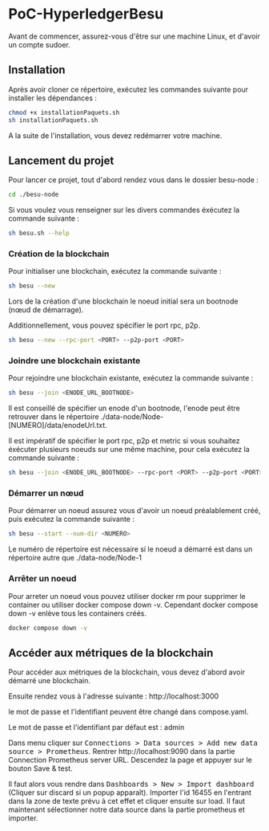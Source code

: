 # PoC-HyperledgerBesu

Avant de commencer, assurez-vous d'être sur une machine Linux,
et d'avoir un compte sudoer.

## Installation

Après avoir cloner ce répertoire, exécutez les commandes suivante pour installer les dépendances :

```bash
chmod +x installationPaquets.sh
sh installationPaquets.sh
```

A la suite de l'installation, vous devez redémarrer votre machine.

## Lancement du projet

Pour lancer ce projet, tout d'abord rendez vous dans le dossier besu-node :

```bash
cd ./besu-node
```

Si vous voulez vous renseigner sur les divers commandes éxécutez la commande suivante :

```bash
sh besu.sh --help
```

### Création de la blockchain

Pour initialiser une blockchain, exécutez la commande suivante :

```bash
sh besu --new
```

Lors de la création d'une blockchain le noeud initial sera un bootnode (nœud de démarrage).

Additionnellement, vous pouvez spécifier le port rpc, p2p. 

```bash
sh besu --new --rpc-port <PORT> --p2p-port <PORT>
```

### Joindre une blockchain existante

Pour rejoindre une blockchain existante, exécutez la commande suivante :

```bash
sh besu --join <ENODE_URL_BOOTNODE>
```

Il est conseillé de spécifier un enode d'un bootnode, l'enode peut être retrouver dans le répertoire ./data-node/Node-[NUMERO]/data/enodeUrl.txt.

Il est impératif de spécifier le port rpc, p2p et metric si vous souhaitez éxécuter plusieurs noeuds sur une même machine, pour cela exécutez la commande suivante :

```bash
sh besu --join <ENODE_URL_BOOTNODE> --rpc-port <PORT> --p2p-port <PORT> --metric-port <PORT> --num-dir <NUMERO>
```

### Démarrer un nœud

Pour démarrer un noeud assurez vous d'avoir un noeud préalablement créé, puis exécutez la commande suivante :

```bash
sh besu --start --num-dir <NUMERO>
```

Le numéro de répertoire est nécessaire si le noeud a démarré est dans un répertoire autre que ./data-node/Node-1

### Arrêter un noeud

Pour arreter un noeud vous pouvez utiliser docker rm pour supprimer le container ou utiliser docker compose down -v.
Cependant docker compose down -v enlève tous les containers créés.

```bash
docker compose down -v
```

## Accéder aux métriques de la blockchain

Pour accéder aux métriques de la blockchain, vous devez d'abord avoir démarré une blockchain.

Ensuite rendez vous à l'adresse suivante :
http://localhost:3000

le mot de passe et l'identifiant peuvent être changé dans compose.yaml.

Le mot de passe et l'identifiant par défaut est : admin

Dans menu cliquer sur <kbd>Connections > Data sources > Add new data source > Prometheus</kbd>. Rentrer http://localhost:9090 dans la partie Connection Prometheus server URL. Descendez la page et appuyer sur le bouton Save & test.

Il faut alors vous rendre dans <kbd>Dashboards > New > Import dashboard</kbd> (Cliquer sur discard si un popup apparaît). Importer l'id 16455 en l'entrant dans la zone de texte prévu à cet effet et cliquer ensuite sur load. Il faut maintenant sélectionner notre data source dans la partie prometheus et importer.
<!--
Le nombre de nœuds au minmum 4
```bash
sh create.sh [nombre de nœuds]
``` 
-->

